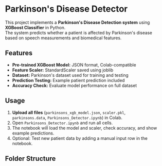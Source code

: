 # Parkinson's Disease Detector

This project implements a **Parkinson's Disease Detection system** using **XGBoost Classifier** in Python.  
The system predicts whether a patient is affected by Parkinson's disease based on speech measurements and biomedical features.

## Features

- **Pre-trained XGBoost Model:** JSON format, Colab-compatible
- **Feature Scaler:** StandardScaler saved using joblib
- **Dataset:** Parkinson's dataset used for training and testing
- **Prediction Testing:** Example patient prediction included
- **Accuracy Check:** Evaluate model performance on full dataset

## Usage

1. **Upload all files** (`parkinsons_xgb_model.json`, `scaler.pkl`, `parkinsons.data`, `Parkinsons_Detector.ipynb`) in Colab.  
2. Open `Parkinsons_Detector.ipynb` and run all cells.  
3. The notebook will load the model and scaler, check accuracy, and show example predictions.  
4. Optional: Test new patient data by adding a manual input row in the notebook.

## Folder Structure

